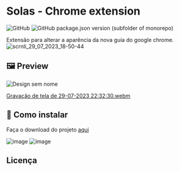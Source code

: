 # Solas - Chrome extension
![GitHub](https://img.shields.io/github/license/JaianeOliveira/solas)
![GitHub package.json version (subfolder of monorepo)](https://img.shields.io/github/package-json/v/JaianeOliveira/solas)

Extensão para alterar a aparência da nova guia do google chrome.
![scrnli_29_07_2023_18-50-44](https://github.com/JaianeOliveira/solas/assets/82323559/6430f889-7d6e-4687-8280-20777f9e675a)

## 🖼️ Preview
![Design sem nome](https://github.com/JaianeOliveira/solas/assets/82323559/be7b3ae8-d2fa-4715-bcd5-23ba5676cfb7)

[Gravação de tela de 29-07-2023 22:32:30.webm](https://github.com/JaianeOliveira/solas/assets/82323559/7b56db36-51b4-46eb-9439-fde4c22f3a49)

## :wrench: Como instalar
Faça o download do projeto [aqui](https://drive.google.com/file/d/1zGwwnSWCHELefZaLbGi1tj_xPnfV-Tlr/view?usp=sharing)

  ![image](https://github.com/JaianeOliveira/nature-chrome-theme/assets/82323559/6beb5216-9d0d-416a-b2a3-e6e97f7b4aea)
  ![image](https://github.com/JaianeOliveira/nature-chrome-theme/assets/82323559/6d16a281-97eb-4dad-8c41-9ae6eeb87f91)

## Licença
